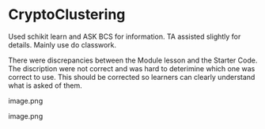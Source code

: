 # CryptoClustering

Used schikit learn and ASK BCS for information. TA assisted slightly for details. Mainly use do classwork. 

There were discrepancies between the Module lesson and the Starter Code.  The discription were not correct and was hard to deterimine which one was correct to use. This should be corrected so learners can clearly understand what is asked of them. 

image.png

image.png